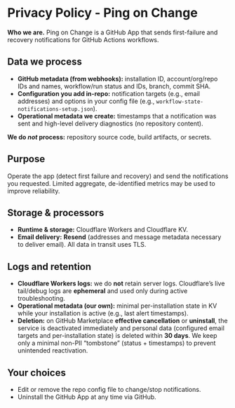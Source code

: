 # Privacy Policy - Ping on Change

**Who we are.** Ping on Change is a GitHub App that sends first-failure and recovery notifications for GitHub Actions workflows.

## Data we process
- **GitHub metadata (from webhooks):** installation ID, account/org/repo IDs and names, workflow/run status and IDs, branch, commit SHA.
- **Configuration you add in-repo:** notification targets (e.g., email addresses) and options in your config file (e.g., `workflow-state-notifications-setup.json`).
- **Operational metadata we create:** timestamps that a notification was sent and high-level delivery diagnostics (no repository content).

**We do *not* process:** repository source code, build artifacts, or secrets.

## Purpose
Operate the app (detect first failure and recovery) and send the notifications you requested. Limited aggregate, de-identified metrics may be used to improve reliability.

## Storage & processors
- **Runtime & storage:** Cloudflare Workers and Cloudflare KV.
- **Email delivery:** **Resend** (addresses and message metadata necessary to deliver email).
All data in transit uses TLS.

## Logs and retention
- **Cloudflare Workers logs:** we do **not** retain server logs. Cloudflare’s live tail/debug logs are **ephemeral** and used only during active troubleshooting.
- **Operational metadata (our own):** minimal per-installation state in KV while your installation is active (e.g., last alert timestamps).
- **Deletion:** on GitHub Marketplace **effective cancellation** or **uninstall**, the service is deactivated immediately and personal data (configured email targets and per-installation state) is deleted within **30 days**. We keep only a minimal non-PII “tombstone” (status + timestamps) to prevent unintended reactivation.

## Your choices
- Edit or remove the repo config file to change/stop notifications.
- Uninstall the GitHub App at any time via GitHub.
